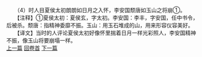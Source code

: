 　　（4）时人目夏侯太初朗朗如日月之入怀，李安国颓唐如玉山之将崩①。
　　【注释】①夏侯太初：夏侯玄，字太初。李安国：李丰，字安国，任中书令，后被杀。颓唐：指精神委靡不振。玉山：用玉石堆成的山，用来形容仪容美好。
　　【译文】当时的人评论夏侯太初好像怀里揣着日月一样光彩照人，李安国精神不振，像玉山将要崩塌一样。
<br>[上一篇](14_03) [回卷首](14_00) [下一篇](14_05)
